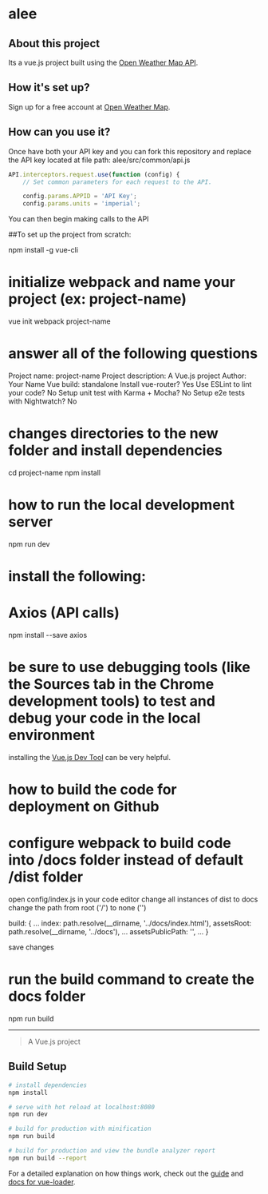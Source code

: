 # alee

## About this project
Its a vue.js project built using the [Open Weather Map API](https://openweathermap.org/appid).

## How it's set up?
Sign up for a free account at [Open Weather Map](https://openweathermap.org/appid/users/sign_up). 

## How can you use it?
Once have both your API key and you can fork this repository and replace the API key located at file path: alee/src/common/api.js
```javascript
API.interceptors.request.use(function (config) {
    // Set common parameters for each request to the API.

    config.params.APPID = 'API Key';
    config.params.units = 'imperial';
```
You can then begin making calls to the API

##To set up the project from scratch:

npm install -g vue-cli

# initialize webpack and name your project (ex: project-name) 
vue init webpack project-name

# answer all of the following questions 
Project name: project-name
Project description: A Vue.js project
Author: Your Name
Vue build: standalone
Install vue-router? Yes
Use ESLint to lint your code? No
Setup unit test with Karma + Mocha? No
Setup e2e tests with Nightwatch? No

# changes directories to the new folder and install dependencies
cd project-name
npm install

# how to run the local development server
npm run dev

# install the following:
# Axios (API calls)
npm install --save axios


# be sure to use debugging tools (like the Sources tab in the Chrome development tools) to test and debug your code in the local environment
installing the [Vue.js Dev Tool](https://chrome.google.com/webstore/detail/vuejs-devtools/nhdogjmejiglipccpnnnanhbledajbpd?hl=en) can be very helpful.

# how to build the code for deployment on Github
# configure webpack to build code into /docs folder instead of default /dist folder
open config/index.js in your code editor
change all instances of dist to docs
change the path from root ('/') to none ('')

build: {
    ...
    index: path.resolve(__dirname, '../docs/index.html'),
    assetsRoot: path.resolve(__dirname, '../docs'),
    ...
    assetsPublicPath: '',
    ...
}

save changes

# run the build command to create the docs folder
npm run build



---------------------------------------------
> A Vue.js project

## Build Setup

``` bash
# install dependencies
npm install

# serve with hot reload at localhost:8080
npm run dev

# build for production with minification
npm run build

# build for production and view the bundle analyzer report
npm run build --report
```

For a detailed explanation on how things work, check out the [guide](http://vuejs-templates.github.io/webpack/) and [docs for vue-loader](http://vuejs.github.io/vue-loader).
